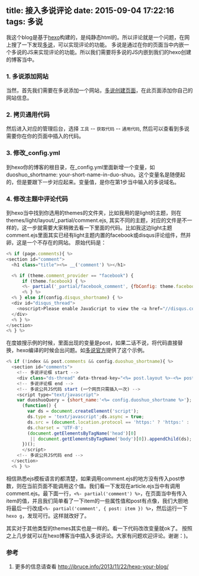 title: 接入多说评论
date: 2015-09-04 17:22:16
tags: 多说
---

我这个blog是基于[hexo](http://hexo.io)构建的，是纯静态html的。所以评论就是一个问题，在网上搜了一下发现[多说](http://dev.duoshuo.com/)，可以实现评论的功能。
多说是通过在你的页面当中内嵌一个多说的JS来实现评论的功能。所以我们需要将多说的JS内嵌到我们的hexo创建的博客当中。

### 1. 多说添加网站
当然，首先我们需要在多说添加一个网站，[多说创建页面](http://duoshuo.com/create-site/)，在此页面添加你自己的网站信息。

### 2. 拷贝通用代码
然后进入对应的管理后台，选择 `工具` -- `获取代码` -- `通用代码`, 然后可以查看到多说需要你在你的页面中插入的代码。

### 3. 修改_config.yml
到hexo你的博客的根目录，在_config.yml里面新增一个变量，如duoshuo_shortname: your-short-name-in-duo-shuo。这个变量名是随便起的，但是要跟下一步对应起来。变量值，是你在第1步当中输入的多说域名。

### 4. 修改主题中评论代码
到hexo当中找到你选用的themes的文件夹，比如我用的是light的主题，则在themes/light/layout/_partial/comment.ejs, 其实不同的主题，对应的文件是不一样的，这一步就需要大家稍微去看一下里面的代码。比如我这边light主题comment.ejs里面其实已经有light主题内置的facebook或disqus评论组件，然并卵，这是一个不存在的网站。
原始代码是：
```javascript
<% if (page.comments){ %>
<section id="comment">
  <h1 class="title"><%= __('comment') %></h1>

  <% if (theme.comment_provider == "facebook") {
      if (theme.facebook) { %>
      <%- partial('_partial/facebook_comment', {fbConfig: theme.facebook}) %>
      <% } %>
  <% } else if(config.disqus_shortname) { %>
  <div id="disqus_thread">
    <noscript>Please enable JavaScript to view the <a href="//disqus.com/?ref_noscript">comments powered by Disqus.</a></noscript>
  </div>
  <% } %>
</section>
<% } %>
```
在度娘搜示例的时候，里面出现的变量是post，如果二话不说，将代码直接替换，hexo编译的时候会出问题。如[多说官方](http://dev.duoshuo.com/threads/541d3b2b40b5abcd2e4df0e9)提供了这个示例。
```javascript
<% if (!index && post.comments && config.duoshuo_shortname){ %>
  <section id="comments">
    <!-- 多说评论框 start -->
    <div class="ds-thread" data-thread-key="<%= post.layout %>-<%= post.slug %>" data-title="<%= post.title %>" data-url="<%= page.permalink %>"></div>
    <!-- 多说评论框 end -->
    <!-- 多说公共JS代码 start (一个网页只需插入一次) -->
    <script type="text/javascript">
    var duoshuoQuery = {short_name:'<%= config.duoshuo_shortname %>'};
      (function() {
        var ds = document.createElement('script');
        ds.type = 'text/javascript';ds.async = true;
        ds.src = (document.location.protocol == 'https:' ? 'https:' : 'http:') + '//static.duoshuo.com/embed.js';
        ds.charset = 'UTF-8';
        (document.getElementsByTagName('head')[0]
         || document.getElementsByTagName('body')[0]).appendChild(ds);
      })();
      </script>
    <!-- 多说公共JS代码 end -->
  </section>
  <% } %>
```
相信熟悉ejs模板语言的都清楚，如果调用comment.ejs的地方没有传入post参数，则在当前页面不能调用这个值。我们看一下发现在article.ejs当中有调用comment.ejs。最下面一行，`<%- partial('comment') %>`，在页面当中有传入item的值，并且我们简单看了一下item的一些属性值和post有点像，我们大胆地将最后一行改成`<%- partial('comment', { post: item }) %>`，然后运行一下` hexo g `，发现可行。这样就改好了。

其实对于其他类型的themes其实也是一样的。看一下代码改改变量就ok了。
按照之上几步就可以在hexo博客当中插入多说评论。大家有问题欢迎评论。谢谢：)。

### 参考
1. 更多的信息请查看 http://ibruce.info/2013/11/22/hexo-your-blog/
